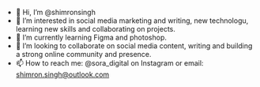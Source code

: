 - 👋 Hi, I’m @shimronsingh
- 👀 I’m interested in social media marketing and writing, new technologu, learning new skills and collaborating on projects. 
- 🌱 I’m currently learning Figma and photoshop. 
- 💞️ I’m looking to collaborate on social media content, writing and building a strong online community and presence.
- 📫 How to reach me: @sora_digital on Instagram or email: shimron.singh@outlook.com

<!---
shimronsingh/shimronsingh is a ✨ special ✨ repository because its `README.md` (this file) appears on your GitHub profile.
You can click the Preview link to take a look at your changes.
--->
